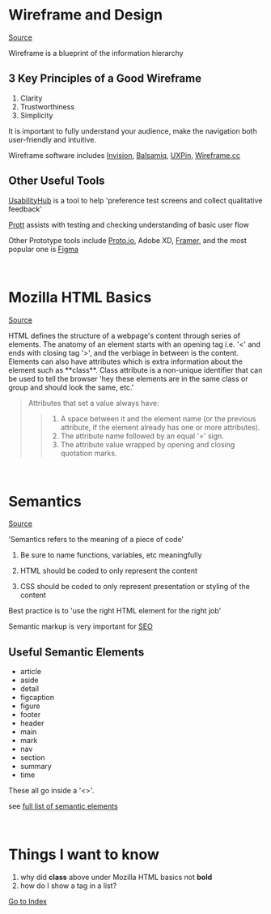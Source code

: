 
# Wireframe and Design

[Source](https://careerfoundry.com/en/blog/ux-design/how-to-create-your-first-wireframe/)

Wireframe is a blueprint of the information hierarchy

## 3 Key Principles of a Good Wireframe

1. Clarity
2. Trustworthiness
3. Simplicity

It is important to fully understand your audience, make the navigation both user-friendly and intuitive.

Wireframe software includes [Invision](https://www.invisionapp.com/), [Balsamiq](https://balsamiq.com/), [UXPin](https://www.uxpin.com/?gclid=Cj0KCQiAlKmeBhCkARIsAHy7WVtZuDrER5VBhzeCUTELyNl1k-mkFrYyJ2VHd-OxMCTCrg8HPuxjKCoaAuSGEALw_wcB), [Wireframe.cc](https://wireframe.cc/)

## Other Useful Tools

[UsabilityHub](https://usabilityhub.com/) is a tool to help 'preference test screens and collect qualitative feedback'

[Prott](https://prottapp.com/) assists with testing and checking understanding of basic user flow

Other Prototype tools include [Proto.io](https://proto.io/), Adobe XD, [Framer](https://www.framer.com/), and the most popular one is [Figma](https://www.figma.com/)  

<br>


# Mozilla HTML Basics

[Source](https://developer.mozilla.org/en-US/docs/Learn/Getting_started_with_the_web/HTML_basics)

<p>HTML defines the structure of a webpage's content through series of elements. The anatomy of an element starts with an opening tag i.e. '<' and ends with closing tag '>', and the verbiage in between is the content.
Elements can also have attributes which is extra information about the element such as **class**.  Class attribute is a non-unique identifier that can be used to tell the browser 'hey these elements are in the same class or group and should look the same, etc.' </p>

> Attributes that set a value always have:
>> 1. A space between it and the element name (or the previous attribute, if the element already has one or more attributes). 
>> 2. The attribute name followed by an equal '=' sign.
>> 3. The attribute value wrapped by opening and closing quotation marks.

<br>

# Semantics

[Source](https://developer.mozilla.org/en-US/docs/Glossary/Semantics)

'Semantics refers to the meaning of a piece of code'

1. Be sure to name functions, variables, etc meaningfully

2. HTML should be coded to only represent the content
3. CSS should be coded to only represent presentation or styling of the content

Best practice is to 'use the right HTML element for the right job'

Semantic markup is very important for [SEO](https://developer.mozilla.org/en-US/docs/Glossary/SEO)

## Useful Semantic Elements

- article
- aside
- detail
- figcaption
- figure
- footer
- header
- main
- mark
- nav
- section
- summary
- time

These all go inside a '<>'.

see [full list of semantic elements](https://developer.mozilla.org/en-US/docs/Web/HTML/Element)

<br>

# Things I want to know
 1. why did **class** above under Mozilla HTML basics not **bold**
 2. how do I show a tag in a list?

[Go to Index](https://kpgomez.github.io/reading-notes/)
